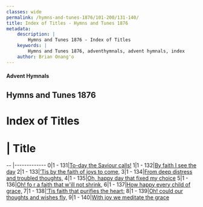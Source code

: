 ```yaml
---
classes: wide
permalink: /hymns-and-tunes-1876/101-200/131-140/
title: Index of Titles - Hymns and Tunes 1876
metadata:
    description: |
        Hymns and Tunes 1876 - Index of Titles
    keywords: |
        Hymns and Tunes 1876, adventhymnals, advent hymnals, index
    author: Brian Onang'o
---
```


#### Advent Hymnals

## Hymns and Tunes 1876

# Index of Titles
# | Title                        
-- |-------------
0|1 - 131|[To-day the Saviour calls!](/101-200/131-140/01.To-day-the-Saviour-calls!)
1|1 - 132|[By faith I see the day](/101-200/131-140/02.By-faith-I-see-the-day)
2|1 - 133|[’Tis by the faith of joys to come,](/101-200/131-140/03.’Tis-by-the-faith-of-joys-to-come,)
3|1 - 134|[From deep distress and troubled thoughts,](/101-200/131-140/04.From-deep-distress-and-troubled-thoughts,)
4|1 - 135|[Oh, happy day that fixed my choice](/101-200/131-140/05.Oh,-happy-day-that-fixed-my-choice)
5|1 - 136|[Oh! fo r a faith that w'ill not shrink,](/101-200/131-140/06.Oh!-fo-r-a-faith-that-w'ill-not-shrink,)
6|1 - 137|[How happy every child of grace,](/101-200/131-140/07.How-happy-every-child-of-grace,)
7|1 - 138|[’Tis faith that purifies the heart;](/101-200/131-140/08.’Tis-faith-that-purifies-the-heart;)
8|1 - 139|[Oh! could our thoughts and wishes fly,](/101-200/131-140/09.Oh!-could-our-thoughts-and-wishes-fly,)
9|1 - 140|[With joy we meditate the grace](/101-200/131-140/10.With-joy-we-meditate-the-grace)